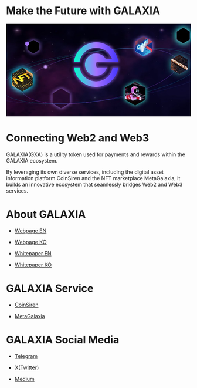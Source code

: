 <h1>Make the Future with GALAXIA</h1>
<img src="https://github.com/GALAXIA-GXA/.github/blob/main/header.png" width="1000">

<h1>Connecting Web2 and Web3</h1>
GALAXIA(GXA) is a utility token used for payments and rewards within the GALAXIA ecosystem.

By leveraging its own diverse services, including the digital asset information platform CoinSiren and the NFT marketplace MetaGalaxia, it builds an innovative ecosystem that seamlessly bridges Web2 and Web3 services.

<h1>About GALAXIA</h1>

- [Webpage EN](https://www.galaxiacoin.io)

- [Webpage KO](https://www.galaxiacoin.io/index_kr.html)
  
- [Whitepaper EN](https://www.galaxiacoin.io/assets/doc/galaxia-whitepaper-eng_v1.4.pdf)
  
- [Whitepaper KO](https://www.galaxiacoin.io/assets/doc/galaxia-whitepaper-kor_v1.4.pdf)

<h1>GALAXIA Service</h1>

- [CoinSiren](https://coinsiren.io/)

- [MetaGalaxia](https://metagalaxia.com/)


<h1>GALAXIA Social Media</h1>

- [Telegram](https://t.me/GXACommunity)

- [X(Twitter)](https://x.com/GXA_galaxia)
  
- [Medium](https://medium.com/@Galaxiacoin.io)
  
